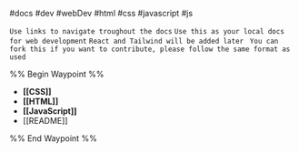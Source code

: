 #docs #dev #webDev #html #css #javascript #js 

`Use links to navigate troughout the docs`
``Use this as your local docs for web development``
`React and Tailwind will be added later `
`You can fork this if you want to contribute, please follow the same format as used`

%% Begin Waypoint %%
- **[[CSS]]**
- **[[HTML]]**
- **[[JavaScript]]**
- [[README]]

%% End Waypoint %%